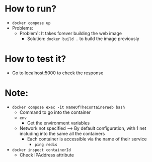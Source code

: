 # How to run?
* `docker compose up`
* Problems:
  * Problem1: It takes forever building the web image
    * Solution: `docker build .` to build the image previously
# How to test it?
* Go to localhost:5000 to check the response
# Note:
* `docker compose exec -it NameOfTheContainerWeb bash`
  * Command to go into the container
  * `env`
    * Get the environment variables
  * Network not specified --> By default configuration, with 1 net including into the same all the containers
    * Each container is accessible via the name of their service
      * `ping redis`
* `docker inspect containerId`
  * Check IPAddress attribute